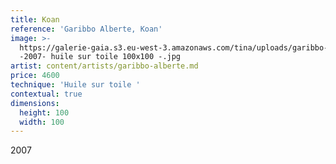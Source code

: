 ```yaml
---
title: Koan
reference: 'Garibbo Alberte, Koan'
image: >-
  https://galerie-gaia.s3.eu-west-3.amazonaws.com/tina/uploads/garibbo-alberte/galerie-gaia-garibbo-alberte-KOAN
  -2007- huile sur toile 100x100 -.jpg
artist: content/artists/garibbo-alberte.md
price: 4600
technique: 'Huile sur toile '
contextual: true
dimensions:
  height: 100
  width: 100
---
```


2007
